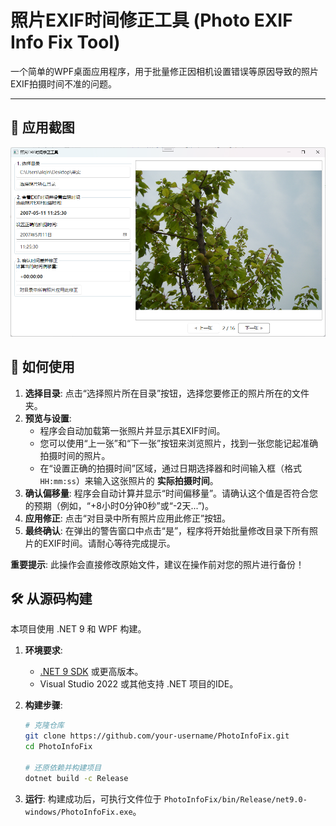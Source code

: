 # 照片EXIF时间修正工具 (Photo EXIF Info Fix Tool)

一个简单的WPF桌面应用程序，用于批量修正因相机设置错误等原因导致的照片EXIF拍摄时间不准的问题。

---

## 📸 应用截图

![应用截图](app.jpg)

## 🚀 如何使用

1.  **选择目录**: 点击“选择照片所在目录”按钮，选择您要修正的照片所在的文件夹。
2.  **预览与设置**: 
    - 程序会自动加载第一张照片并显示其EXIF时间。
    - 您可以使用“上一张”和“下一张”按钮来浏览照片，找到一张您能记起准确拍摄时间的照片。
    - 在“设置正确的拍摄时间”区域，通过日期选择器和时间输入框（格式 `HH:mm:ss`）来输入这张照片的 **实际拍摄时间**。
3.  **确认偏移量**: 程序会自动计算并显示“时间偏移量”。请确认这个值是否符合您的预期（例如，“+8小时0分钟0秒”或“-2天...”)。
4.  **应用修正**: 点击“对目录中所有照片应用此修正”按钮。
5.  **最终确认**: 在弹出的警告窗口中点击“是”，程序将开始批量修改目录下所有照片的EXIF时间。请耐心等待完成提示。

**重要提示**: 此操作会直接修改原始文件，建议在操作前对您的照片进行备份！

## 🛠️ 从源码构建

本项目使用 .NET 9 和 WPF 构建。

1.  **环境要求**:
    - [.NET 9 SDK](https://dotnet.microsoft.com/download/dotnet/9.0) 或更高版本。
    - Visual Studio 2022 或其他支持 .NET 项目的IDE。

2.  **构建步骤**:
    ```bash
    # 克隆仓库
    git clone https://github.com/your-username/PhotoInfoFix.git
    cd PhotoInfoFix

    # 还原依赖并构建项目
    dotnet build -c Release
    ```
3.  **运行**: 构建成功后，可执行文件位于 `PhotoInfoFix/bin/Release/net9.0-windows/PhotoInfoFix.exe`。

